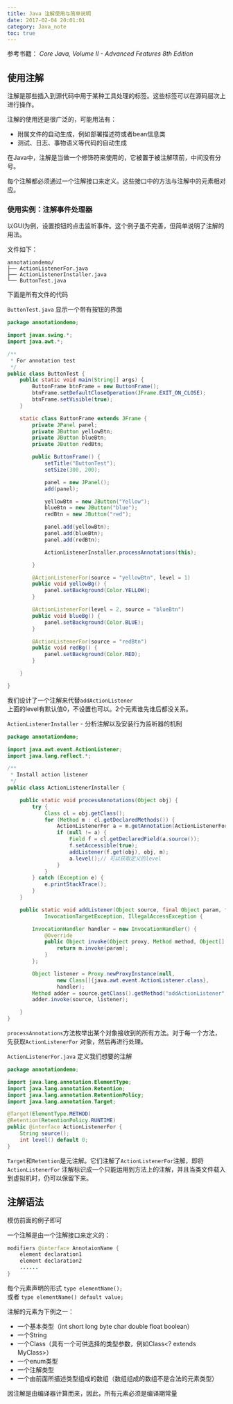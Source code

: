 ```yaml
---
title: Java 注解使用与简单说明
date: 2017-02-04 20:01:01
category: Java_note
toc: true
---
```


参考书籍： *Core Java, Volume II - Advanced Features 8th Edition*  

## 使用注解
注解是那些插入到源代码中用于某种工具处理的标签。这些标签可以在源码层次上进行操作。

注解的使用还是很广泛的，可能用法有：
* 附属文件的自动生成，例如部署描述符或者bean信息类
* 测试、日志、事物语义等代码的自动生成

在Java中，注解是当做一个修饰符来使用的，它被置于被注解项前，中间没有分号。

每个注解都必须通过一个注解接口来定义。这些接口中的方法与注解中的元素相对应。

### 使用实例：注解事件处理器
以GUI为例，设置按钮的点击监听事件。这个例子虽不完善，但简单说明了注解的用法。

文件如下：
```
annotationdemo/
├── ActionListenerFor.java
├── ActionListenerInstaller.java
└── ButtonTest.java
```

下面是所有文件的代码

`ButtonTest.java` 显示一个带有按钮的界面

```java
package annotationdemo;

import javax.swing.*;
import java.awt.*;

/**
 * For annotation test
 */
public class ButtonTest {
    public static void main(String[] args) {
        ButtonFrame btnFrame = new ButtonFrame();
        btnFrame.setDefaultCloseOperation(JFrame.EXIT_ON_CLOSE);
        btnFrame.setVisible(true);
    }

    static class ButtonFrame extends JFrame {
        private JPanel panel;
        private JButton yellowBtn;
        private JButton blueBtn;
        private JButton redBtn;

        public ButtonFrame() {
            setTitle("ButtonTest");
            setSize(300, 200);

            panel = new JPanel();
            add(panel);

            yellowBtn = new JButton("Yellow");
            blueBtn = new JButton("blue");
            redBtn = new JButton("red");

            panel.add(yellowBtn);
            panel.add(blueBtn);
            panel.add(redBtn);

            ActionListenerInstaller.processAnnotations(this);

        }

        @ActionListenerFor(source = "yellowBtn", level = 1)
        public void yellowBg() {
            panel.setBackground(Color.YELLOW);
        }

        @ActionListenerFor(level = 2, source = "blueBtn")
        public void blueBg() {
            panel.setBackground(Color.BLUE);
        }

        @ActionListenerFor(source = "redBtn")
        public void redBg() {
            panel.setBackground(Color.RED);
        }

    }

}

```

我们设计了一个注解来代替`addActionListener`  
上面的level有默认值0，不设置也可以。2个元素谁先谁后都没关系。

`ActionListenerInstaller` - 分析注解以及安装行为监听器的机制

```java
package annotationdemo;

import java.awt.event.ActionListener;
import java.lang.reflect.*;

/**
 * Install action listener
 */
public class ActionListenerInstaller {

    public static void processAnnotations(Object obj) {
        try {
            Class cl = obj.getClass();
            for (Method m : cl.getDeclaredMethods()) {
                ActionListenerFor a = m.getAnnotation(ActionListenerFor.class);
                if (null != a) {
                    Field f = cl.getDeclaredField(a.source());
                    f.setAccessible(true);
                    addListener(f.get(obj), obj, m);
                    a.level();// 可以获取定义的level
                }
            }
        } catch (Exception e) {
            e.printStackTrace();
        }
    }

    public static void addListener(Object source, final Object param, final Method m) throws NoSuchMethodException,
            InvocationTargetException, IllegalAccessException {

        InvocationHandler handler = new InvocationHandler() {
            @Override
            public Object invoke(Object proxy, Method method, Object[] args) throws Throwable {
                return m.invoke(param);
            }
        };

        Object listener = Proxy.newProxyInstance(null,
                new Class[]{java.awt.event.ActionListener.class},
                handler);
        Method adder = source.getClass().getMethod("addActionListener", ActionListener.class);
        adder.invoke(source, listener);

    }
}
```

`processAnnotations`方法枚举出某个对象接收到的所有方法。对于每一个方法，先获取`ActionListenerFor`
对象，然后再进行处理。


`ActionListenerFor.java` 定义我们想要的注解

```java
package annotationdemo;

import java.lang.annotation.ElementType;
import java.lang.annotation.Retention;
import java.lang.annotation.RetentionPolicy;
import java.lang.annotation.Target;

@Target(ElementType.METHOD)
@Retention(RetentionPolicy.RUNTIME)
public @interface ActionListenerFor {
    String source();
    int level() default 0;
}
```

`Target`和`Retention`是元注解。它们注解了`ActionListenerFor`注解，即将`ActionListenerFor`
注解标识成一个只能运用到方法上的注解，并且当类文件载入到虚拟机时，仍可以保留下来。

## 注解语法
模仿前面的例子即可

一个注解是由一个注解接口来定义的：
```java
modifiers @interface AnnotaionName {
    element declaration1
    element declaration2
    ......
}
```
每个元素声明的形式 `type elementName();`  
或者 `type elementName() default value;`

注解的元素为下例之一：
* 一个基本类型（int short long byte char double float boolean）
* 一个String
* 一个Class（具有一个可供选择的类型参数，例如Class<? extends MyClass>）
* 一个enum类型
* 一个注解类型
* 一个由前面所描述类型组成的数组（数组组成的数组不是合法的元素类型）

因注解是由编译器计算而来，因此，所有元素必须是编译期常量
